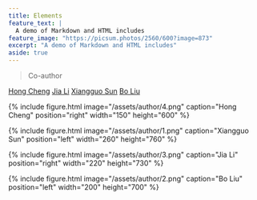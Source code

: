 ```yaml
---
title: Elements
feature_text: |
  A demo of Markdown and HTML includes
feature_image: "https://picsum.photos/2560/600?image=873"
excerpt: "A demo of Markdown and HTML includes"
aside: true
---
```






> Co-author




[Hong Cheng](https://www1.se.cuhk.edu.hk/~hcheng/)
[Jia Li](https://www1.se.cuhk.edu.hk/~hcheng/)
[Xiangguo Sun](https://xgsun.mysxl.cn/)
[Bo Liu](https://www1.se.cuhk.edu.hk/~hcheng/)

{% include figure.html image="/assets/author/4.png" caption="Hong Cheng" position="right" width="150" height="600" %}

{% include figure.html image="/assets/author/1.png" caption="Xiangguo Sun" position="left" width="260" height="760" %}

{% include figure.html image="/assets/author/3.png" caption="Jia Li" position="right" width="220" height="730" %}

{% include figure.html image="/assets/author/2.png" caption="Bo Liu" position="left" width="200" height="700" %}

